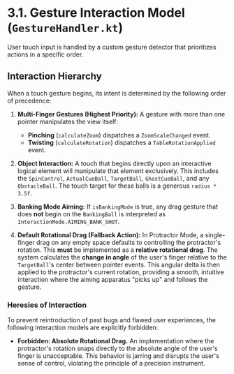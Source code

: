 # 3.1. Gesture Interaction Model (`GestureHandler.kt`)

User touch input is handled by a custom gesture detector that prioritizes actions in a specific
order.

## Interaction Hierarchy

When a touch gesture begins, its intent is determined by the following order of precedence:

1. **Multi-Finger Gestures (Highest Priority):** A gesture with more than one pointer manipulates
   the view itself:

    * **Pinching** (`calculateZoom`) dispatches a `ZoomScaleChanged` event.
    * **Twisting** (`calculateRotation`) dispatches a `TableRotationApplied` event.

2. **Object Interaction:** A touch that begins directly upon an interactive
   logical element will manipulate that element exclusively. This includes the `SpinControl`,
   `ActualCueBall`, `TargetBall`, `GhostCueBall`, and any `ObstacleBall`. The touch target for these
   balls is a generous `radius * 3.5f`.

3. **Banking Mode Aiming:** If `isBankingMode` is true, any drag gesture that does **not** begin on
   the `BankingBall` is interpreted as `InteractionMode.AIMING_BANK_SHOT`.

4. **Default Rotational Drag (Fallback Action):** In Protractor Mode, a single-finger drag on any
   empty space defaults to controlling the protractor's rotation. This **must** be implemented as a
   **relative rotational drag**. The system calculates the **change in angle** of the user's finger
   relative to the `TargetBall`'s center between pointer events. This angular delta is then applied
   to the protractor's current rotation, providing a smooth, intuitive interaction where the aiming
   apparatus "picks up" and follows the gesture.

### Heresies of Interaction

To prevent reintroduction of past bugs and flawed user experiences, the following interaction models
are explicitly forbidden:

* **Forbidden: Absolute Rotational Drag.** An implementation where the protractor's rotation snaps
  directly to the absolute angle of the user's finger is unacceptable. This behavior is jarring and
  disrupts the user's sense of control, violating the principle of a precision
  instrument.